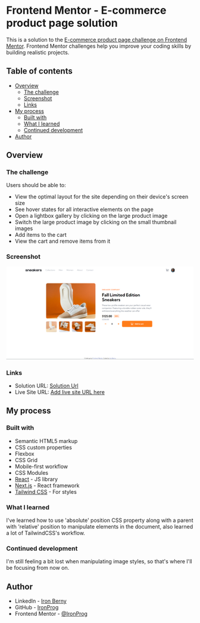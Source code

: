 # Frontend Mentor - E-commerce product page solution

This is a solution to the [E-commerce product page challenge on Frontend Mentor](https://www.frontendmentor.io/challenges/ecommerce-product-page-UPsZ9MJp6). Frontend Mentor challenges help you improve your coding skills by building realistic projects.

## Table of contents

- [Overview](#overview)
  - [The challenge](#the-challenge)
  - [Screenshot](#screenshot)
  - [Links](#links)
- [My process](#my-process)
  - [Built with](#built-with)
  - [What I learned](#what-i-learned)
  - [Continued development](#continued-development)
- [Author](#author)


## Overview

### The challenge

Users should be able to:

- View the optimal layout for the site depending on their device's screen size
- See hover states for all interactive elements on the page
- Open a lightbox gallery by clicking on the large product image
- Switch the large product image by clicking on the small thumbnail images
- Add items to the cart
- View the cart and remove items from it

### Screenshot

![](./readme/project-screenshot.png)
### Links

- Solution URL: [Solution Url](https://github.com/IronProg/fm-challenge-e-commerce-product)
- Live Site URL: [Add live site URL here](https://your-live-site-url.com)

## My process

### Built with

- Semantic HTML5 markup
- CSS custom properties
- Flexbox
- CSS Grid
- Mobile-first workflow
- CSS Modules
- [React](https://reactjs.org/) - JS library
- [Next.js](https://nextjs.org/) - React framework
- [Tailwind CSS](https://tailwindcss.com/) - For styles

### What I learned

I've learned how to use 'absolute' position CSS property along with a parent with 'relative' position to manipulate elements in the document, also learned a lot of TailwindCSS's workflow.

### Continued development

I'm still feeling a bit lost when manipulating image styles, so that's where I'll be focusing from now on.

## Author

- LinkedIn - [Iron Berny](https://www.linkedin.com/in/iron-berny/)
- GitHub - [IronProg](https://github.com/IronProg/)
- Frontend Mentor - [@IronProg](https://www.frontendmentor.io/profile/IronProg)
